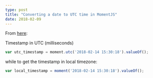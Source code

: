 ```yaml
---
type: post
title: "Converting a date to UTC time in MomentJS"
date: 2018-02-09
---
```


From [here](https://stackoverflow.com/questions/23299950/convert-date-to-utc-using-moment-js):

Timestamp in UTC (milliseconds)
```js
var utc_timestamp = moment.utc('2018-02-14 15:30:18').valueOf();
```

while to get the timestamp in local timezone:
```js
var local_timestamp = moment('2018-02-14 15:30:18').valueOf();
```

